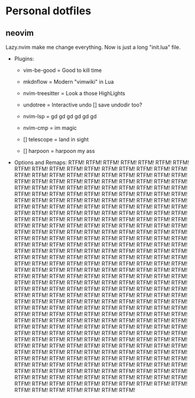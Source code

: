 # Personal dotfiles

## neovim 
Lazy.nvim make me change everything. Now is just a long "init.lua" file.

* Plugins:

    - vim-be-good = Good to kill time
    - mkdnflow = Modern "vimwiki" in Lua
    - nvim-treesitter = Look a those HighLights
    - undotree = Interactive undo
        [] save undodir too?
    - nvim-lsp = gd gd gd gd gd gd
    - nvim-cmp = im magic

    - [] telescope = land in sight
    - [] harpoon = harpoon my ass

* Options and Remaps:
RTFM! RTFM! RTFM! RTFM! RTFM! RTFM! RTFM! RTFM! RTFM! RTFM! RTFM! RTFM! RTFM! RTFM!
RTFM! RTFM! RTFM! RTFM! RTFM! RTFM! RTFM! RTFM! RTFM! RTFM! RTFM! RTFM! RTFM! RTFM!
RTFM! RTFM! RTFM! RTFM! RTFM! RTFM! RTFM! RTFM! RTFM! RTFM! RTFM! RTFM! RTFM! RTFM!
RTFM! RTFM! RTFM! RTFM! RTFM! RTFM! RTFM! RTFM! RTFM! RTFM! RTFM! RTFM! RTFM! RTFM!
RTFM! RTFM! RTFM! RTFM! RTFM! RTFM! RTFM! RTFM! RTFM! RTFM! RTFM! RTFM! RTFM! RTFM!
RTFM! RTFM! RTFM! RTFM! RTFM! RTFM! RTFM! RTFM! RTFM! RTFM! RTFM! RTFM! RTFM! RTFM!
RTFM! RTFM! RTFM! RTFM! RTFM! RTFM! RTFM! RTFM! RTFM! RTFM! RTFM! RTFM! RTFM! RTFM!
RTFM! RTFM! RTFM! RTFM! RTFM! RTFM! RTFM! RTFM! RTFM! RTFM! RTFM! RTFM! RTFM! RTFM!
RTFM! RTFM! RTFM! RTFM! RTFM! RTFM! RTFM! RTFM! RTFM! RTFM! RTFM! RTFM! RTFM! RTFM!
RTFM! RTFM! RTFM! RTFM! RTFM! RTFM! RTFM! RTFM! RTFM! RTFM! RTFM! RTFM! RTFM! RTFM!
RTFM! RTFM! RTFM! RTFM! RTFM! RTFM! RTFM! RTFM! RTFM! RTFM! RTFM! RTFM! RTFM! RTFM!
RTFM! RTFM! RTFM! RTFM! RTFM! RTFM! RTFM! RTFM! RTFM! RTFM! RTFM! RTFM! RTFM! RTFM!
RTFM! RTFM! RTFM! RTFM! RTFM! RTFM! RTFM! RTFM! RTFM! RTFM! RTFM! RTFM! RTFM! RTFM!
RTFM! RTFM! RTFM! RTFM! RTFM! RTFM! RTFM! RTFM! RTFM! RTFM! RTFM! RTFM! RTFM! RTFM!
RTFM! RTFM! RTFM! RTFM! RTFM! RTFM! RTFM! RTFM! RTFM! RTFM! RTFM! RTFM! RTFM! RTFM!
RTFM! RTFM! RTFM! RTFM! RTFM! RTFM! RTFM! RTFM! RTFM! RTFM! RTFM! RTFM! RTFM! RTFM!
RTFM! RTFM! RTFM! RTFM! RTFM! RTFM! RTFM! RTFM! RTFM! RTFM! RTFM! RTFM! RTFM! RTFM!
RTFM! RTFM! RTFM! RTFM! RTFM! RTFM! RTFM! RTFM! RTFM! RTFM! RTFM! RTFM! RTFM! RTFM!
RTFM! RTFM! RTFM! RTFM! RTFM! RTFM! RTFM! RTFM! RTFM! RTFM! RTFM! RTFM! RTFM! RTFM!
RTFM! RTFM! RTFM! RTFM! RTFM! RTFM! RTFM! RTFM! RTFM! RTFM! RTFM! RTFM! RTFM! RTFM!
RTFM! RTFM! RTFM! RTFM! RTFM! RTFM! RTFM! RTFM! RTFM! RTFM! RTFM! RTFM! RTFM! RTFM!
RTFM! RTFM! RTFM! RTFM! RTFM! RTFM! RTFM! RTFM! RTFM! RTFM! RTFM! RTFM! RTFM! RTFM!
RTFM! RTFM! RTFM! RTFM! RTFM! RTFM! RTFM! RTFM! RTFM! RTFM! RTFM! RTFM! RTFM! RTFM!
RTFM! RTFM! RTFM! RTFM! RTFM! RTFM! RTFM! RTFM! RTFM! RTFM! RTFM! RTFM! RTFM! RTFM!
RTFM! RTFM! RTFM! RTFM! RTFM! RTFM! RTFM! RTFM! RTFM! RTFM! RTFM! RTFM! RTFM! RTFM!
RTFM! RTFM! RTFM! RTFM! RTFM! RTFM! RTFM! RTFM! RTFM! RTFM! RTFM! RTFM! RTFM! RTFM!
